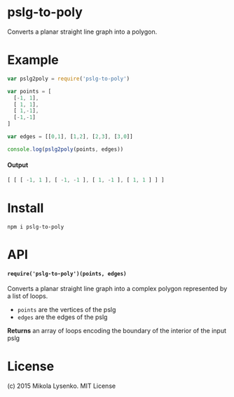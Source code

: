 pslg-to-poly
============
Converts a planar straight line graph into a polygon.

# Example

```javascript
var pslg2poly = require('pslg-to-poly')

var points = [
  [-1, 1],
  [ 1, 1],
  [ 1,-1],
  [-1,-1]
]

var edges = [[0,1], [1,2], [2,3], [3,0]]

console.log(pslg2poly(points, edges))
```

#### Output

```javascript
[ [ [ -1, 1 ], [ -1, -1 ], [ 1, -1 ], [ 1, 1 ] ] ]
```

# Install

```
npm i pslg-to-poly
```

# API

#### `require('pslg-to-poly')(points, edges)`
Converts a planar straight line graph into a complex polygon represented by a list of loops.

* `points` are the vertices of the pslg
* `edges` are the edges of the pslg

**Returns** an array of loops encoding the boundary of the interior of the input pslg

# License
(c) 2015 Mikola Lysenko. MIT License

